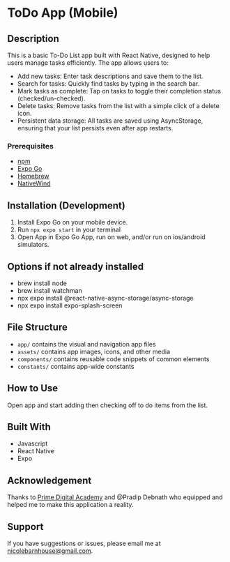 # ToDo App (Mobile)

## Description

This is a basic To-Do List app built with React Native, designed to help users manage tasks efficiently. The app allows users to:

- Add new tasks: Enter task descriptions and save them to the list.
- Search for tasks: Quickly find tasks by typing in the search bar.
- Mark tasks as complete: Tap on tasks to toggle their completion status (checked/un-checked).
- Delete tasks: Remove tasks from the list with a simple click of a delete icon.
- Persistent data storage: All tasks are saved using AsyncStorage, ensuring that your list persists even after app restarts.

### Prerequisites

- [npm](https://www.npmjs.com)
- [Expo Go](https://expo.dev)
- [Homebrew](https://brew.sh)
- [NativeWind](https://www.nativewind.dev)

## Installation (Development)

1. Install Expo Go on your mobile device.
2. Run `npx expo start` in your terminal
3. Open App in Expo Go App, run on web, and/or run on ios/android simulators.

## Options if not already installed

- brew install node
- brew install watchman
- npx expo install @react-native-async-storage/async-storage
- npx expo install expo-splash-screen

## File Structure

- `app/` contains the visual and navigation app files
- `assets/` contains app images, icons, and other media
- `components/` contains reusable code snippets of common elements
- `constants/` contains app-wide constants

## How to Use

Open app and start adding then checking off to do items from the list.

## Built With

- Javascript
- React Native
- Expo

## Acknowledgement

Thanks to [Prime Digital Academy](www.primeacademy.io) and @Pradip Debnath who equipped and helped me to make this application a reality.

## Support

If you have suggestions or issues, please email me at [nicolebarnhouse@gmail.com](mailto:nicolebarnhouse@gmail.com).

